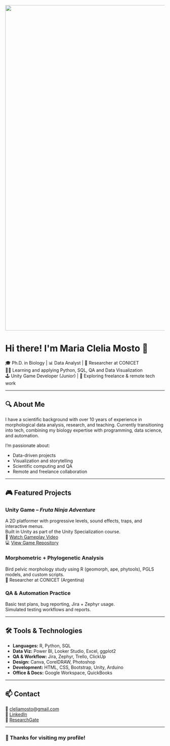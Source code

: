 
<p align="center">
  <img width="1536" height="1024" alt="image" src="https://github.com/user-attachments/assets/3c11a140-44d7-4d83-9383-9743c745e84e" />

</p>

# Hi there! I'm Maria Clelia Mosto 👋

🎓 Ph.D. in Biology | 📊 Data Analyst | 🧠 Researcher at CONICET  
👩‍💻 Learning and applying Python, SQL, QA and Data Visualization  
🕹️ Unity Game Developer (Junior) | 💼 Exploring freelance & remote tech work

---

## 🔍 About Me

I have a scientific background with over 10 years of experience in morphological data analysis, research, and teaching. Currently transitioning into tech, combining my biology expertise with programming, data science, and automation.

I’m passionate about:
- Data-driven projects  
- Visualization and storytelling  
- Scientific computing and QA  
- Remote and freelance collaboration  

---

## 🎮 Featured Projects

### Unity Game – *Fruta Ninja Adventure*  
A 2D platformer with progressive levels, sound effects, traps, and interactive menus.  
Built in Unity as part of the Unity Specialization course.  
🎥 [Watch Gameplay Video](https://drive.google.com/your_video_link_here)  
💻 [View Game Repository](https://github.com/cleliamosto/unity-game-folder)

### Morphometric + Phylogenetic Analysis  
Bird pelvic morphology study using R (geomorph, ape, phytools), PGLS models, and custom scripts.  
🦅 Researcher at CONICET (Argentina)

### QA & Automation Practice  
Basic test plans, bug reporting, Jira + Zephyr usage.  
Simulated testing workflows and reports.

---

## 🛠️ Tools & Technologies

- **Languages:** R, Python, SQL  
- **Data Viz:** Power BI, Looker Studio, Excel, ggplot2  
- **QA & Workflow:** Jira, Zephyr, Trello, ClickUp  
- **Design:** Canva, CorelDRAW, Photoshop  
- **Development:** HTML, CSS, Bootstrap, Unity, Arduino  
- **Office & Docs:** Google Workspace, QuickBooks

---

## 📫 Contact

📧 cleliamosto@gmail.com  
🔗 [LinkedIn](https://www.linkedin.com/in/cleliamosto/)  
🔗 [ResearchGate](https://www.researchgate.net/profile/M_Mosto)

---

### 🌟 Thanks for visiting my profile!
